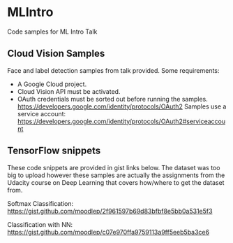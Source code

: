 # MLIntro
Code samples for ML Intro Talk

## Cloud Vision Samples
Face and label detection samples from talk provided. 
Some requirements: 
* A Google Cloud project.
* Cloud Vision API must be activated. 
* OAuth credentials must be sorted out before running the samples.
  https://developers.google.com/identity/protocols/OAuth2
  Samples use a service account: https://developers.google.com/identity/protocols/OAuth2#serviceaccount

## TensorFlow snippets
These code snippets are provided in gist links below. 
The dataset was too big to upload however these samples are actually the assignments from the Udacity course on Deep Learning that covers how/where to get the dataset from. 

Softmax Classification: 
https://gist.github.com/moodlep/2f961597b69d83bfbf8e5bb0a531e5f3

Classification with NN: 
https://gist.github.com/moodlep/c07e970ffa9759113a9ff5eeb5ba3ce6
